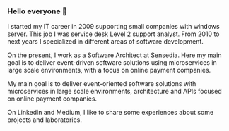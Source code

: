 ### Hello everyone 👋

I started my IT career in 2009 supporting small companies with windows server. This job I was service desk Level 2 support analyst. From 2010 to next years I specialized in different areas of software development.

On the present, I work as a Software Architect at Sensedia. Here my main goal is to deliver event-driven software solutions using microservices in large scale environments, with a focus on online payment companies. 


My main goal is to deliver event-oriented software solutions with microservices in large scale environments, architecture and APIs focused on online payment companies.

On Linkedin and Medium, I like to share some experiences about some projects and laboratories.
